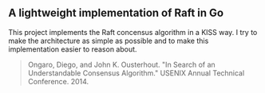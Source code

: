 A lightweight implementation of Raft in Go
------------------------------------------

This project implements the Raft concensus algorithm in a KISS way.
I try to make the architecture as simple as possible and to make this implementation easier to reason about.


> Ongaro, Diego, and John K. Ousterhout. "In Search of an Understandable Consensus Algorithm." USENIX Annual Technical Conference. 2014.
